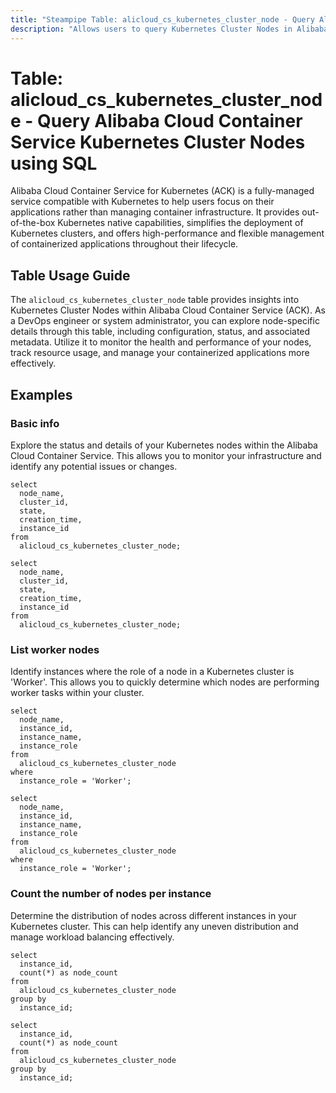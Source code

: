 ```yaml
---
title: "Steampipe Table: alicloud_cs_kubernetes_cluster_node - Query Alibaba Cloud Container Service Kubernetes Cluster Nodes using SQL"
description: "Allows users to query Kubernetes Cluster Nodes in Alibaba Cloud Container Service, providing detailed information about each node's configuration, status, and associated metadata."
---
```


# Table: alicloud_cs_kubernetes_cluster_node - Query Alibaba Cloud Container Service Kubernetes Cluster Nodes using SQL

Alibaba Cloud Container Service for Kubernetes (ACK) is a fully-managed service compatible with Kubernetes to help users focus on their applications rather than managing container infrastructure. It provides out-of-the-box Kubernetes native capabilities, simplifies the deployment of Kubernetes clusters, and offers high-performance and flexible management of containerized applications throughout their lifecycle.

## Table Usage Guide

The `alicloud_cs_kubernetes_cluster_node` table provides insights into Kubernetes Cluster Nodes within Alibaba Cloud Container Service (ACK). As a DevOps engineer or system administrator, you can explore node-specific details through this table, including configuration, status, and associated metadata. Utilize it to monitor the health and performance of your nodes, track resource usage, and manage your containerized applications more effectively.

## Examples

### Basic info
Explore the status and details of your Kubernetes nodes within the Alibaba Cloud Container Service. This allows you to monitor your infrastructure and identify any potential issues or changes.

```sql+postgres
select
  node_name,
  cluster_id,
  state,
  creation_time,
  instance_id
from
  alicloud_cs_kubernetes_cluster_node;
```

```sql+sqlite
select
  node_name,
  cluster_id,
  state,
  creation_time,
  instance_id
from
  alicloud_cs_kubernetes_cluster_node;
```

### List worker nodes
Identify instances where the role of a node in a Kubernetes cluster is 'Worker'. This allows you to quickly determine which nodes are performing worker tasks within your cluster.

```sql+postgres
select
  node_name,
  instance_id,
  instance_name,
  instance_role
from
  alicloud_cs_kubernetes_cluster_node
where
  instance_role = 'Worker';
```

```sql+sqlite
select
  node_name,
  instance_id,
  instance_name,
  instance_role
from
  alicloud_cs_kubernetes_cluster_node
where
  instance_role = 'Worker';
```

### Count the number of nodes per instance
Determine the distribution of nodes across different instances in your Kubernetes cluster. This can help identify any uneven distribution and manage workload balancing effectively.

```sql+postgres
select
  instance_id,
  count(*) as node_count
from
  alicloud_cs_kubernetes_cluster_node
group by
  instance_id;
```

```sql+sqlite
select
  instance_id,
  count(*) as node_count
from
  alicloud_cs_kubernetes_cluster_node
group by
  instance_id;
```